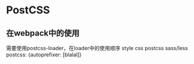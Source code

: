 # PostCSS

## 在webpack中的使用
需要使用postcss-loader，在loader中的使用顺序
style css postcss sass/less
postcss: {autoprefixer: [blalal]}
